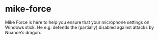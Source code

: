 # mike-force

Mike Force is here to help you ensure that your microphone settings on Windows stick. He e.g. defends the (partially) disabled against attacks by Nuance's dragon.
